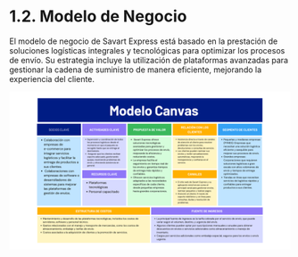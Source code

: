 # 1.2. Modelo de Negocio

El modelo de negocio de Savart Express está basado en la prestación de soluciones logísticas integrales y tecnológicas para optimizar los procesos de envío. Su estrategia incluye la utilización de plataformas avanzadas para gestionar la cadena de suministro de manera eficiente, mejorando la experiencia del cliente.

![](canva.png)